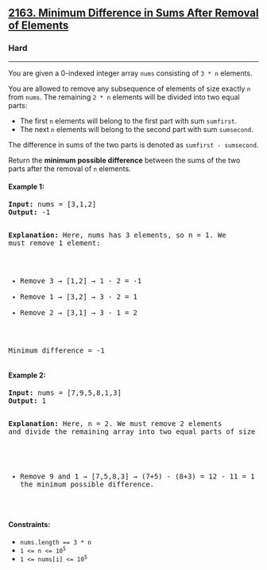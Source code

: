 ### <h2><a href="https://leetcode.com/problems/minimum-difference-in-sums-after-removal-of-elements/">2163. Minimum Difference in Sums After Removal of Elements</a></h2>

<h3>Hard</h3>
<hr>

<p>You are given a 0-indexed integer array <code>nums</code> consisting of <code>3 * n</code> elements.</p>

<p>You are allowed to remove any subsequence of elements of size exactly <code>n</code> from <code>nums</code>. The remaining <code>2 * n</code> elements will be divided into two equal parts:</p>

<ul>
  <li>The first <code>n</code> elements will belong to the first part with sum <code>sumfirst</code>.</li>
  <li>The next <code>n</code> elements will belong to the second part with sum <code>sumsecond</code>.</li>
</ul>

<p>The difference in sums of the two parts is denoted as <code>sumfirst - sumsecond</code>.</p>

<p>Return the <strong>minimum possible difference</strong> between the sums of the two parts after the removal of <code>n</code> elements.</p>

<h4>Example 1:</h4>
<pre>
<strong>Input:</strong> nums = [3,1,2]
<strong>Output:</strong> -1

<strong>Explanation:</strong>
Here, nums has 3 elements, so n = 1.
We must remove 1 element:

* Remove 3 → \[1,2] → 1 - 2 = -1
* Remove 1 → \[3,2] → 3 - 2 = 1
* Remove 2 → \[3,1] → 3 - 1 = 2

Minimum difference = -1 </pre>

<h4>Example 2:</h4>
<pre>
<strong>Input:</strong> nums = [7,9,5,8,1,3]
<strong>Output:</strong> 1

<strong>Explanation:</strong>
Here, n = 2. We must remove 2 elements and divide the remaining array into two equal parts of size 2.

* Remove 9 and 1 → \[7,5,8,3] → (7+5) - (8+3) = 12 - 11 = 1
  This is the minimum possible difference.

  </pre>

<h4>Constraints:</h4>
<ul>
  <li><code>nums.length == 3 * n</code></li>
  <li><code>1 <= n <= 10<sup>5</sup></code></li>
  <li><code>1 <= nums[i] <= 10<sup>5</sup></code></li>
</ul>
